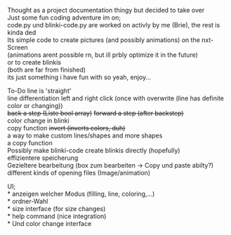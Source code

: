Thought as a project documentation thingy but decided to take over  
Just some fun coding adventure im on;  
code.py und blinki-code.py are worked on activly by me (Brie), the rest is kinda ded  
Its simple code to create pictures (and possibly animations) on the nxt-Screen  
(animations arent possible rn, but ill prbly optimize it in the future)  
or to create blinkis  
(both are far from finished)  
its just something i have fun with so yeah, enjoy...


To-Do
line is 'straight'  
line differentiation left and right click (once with overwrite (line has definite color or changing))  
~~back a step (Liste bool array)~~      ~~forward a step (after backstep)~~  
color change in blinki  
copy function
~~invert (inverts colors, duh)~~  
a way to make custom lines/shapes and more shapes  
a copy function  
Possibly make blinki-code create blinkis directly (hopefully)  
effizientere speicherung  
Gezieltere bearbeitung (box zum bearbeiten -> Copy und paste abilty?)  
different kinds of opening files (Image/animation)  

UI;  
    * anzeigen welcher Modus (filling, line, coloring,...)  
    * ordner-Wahl  
    * size interface (for size changes)  
    * help command (nice integration)  
    * Und color change interface  
